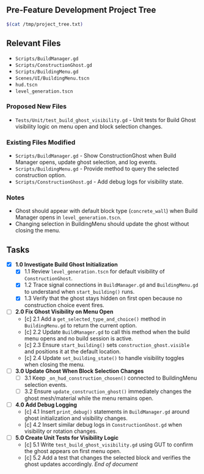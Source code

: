 ## Pre-Feature Development Project Tree
```bash
$(cat /tmp/project_tree.txt)
```

## Relevant Files
- `Scripts/BuildManager.gd`
- `Scripts/ConstructionGhost.gd`
- `Scripts/BuildingMenu.gd`
- `Scenes/UI/BuildingMenu.tscn`
- `hud.tscn`
- `level_generation.tscn`

### Proposed New Files
- `Tests/Unit/test_build_ghost_visibility.gd` - Unit tests for Build Ghost visibility logic on menu open and block selection changes.

### Existing Files Modified
- `Scripts/BuildManager.gd` - Show ConstructionGhost when Build Manager opens, update ghost selection, and log events.
- `Scripts/BuildingMenu.gd` - Provide method to query the selected construction option.
- `Scripts/ConstructionGhost.gd` - Add debug logs for visibility state.

### Notes
- Ghost should appear with default block type (`concrete_wall`) when Build Manager opens in `level_generation.tscn`.
- Changing selection in BuildingMenu should update the ghost without closing the menu.

## Tasks
- [x] **1.0 Investigate Build Ghost Initialization**
  - [x] 1.1 Review `level_generation.tscn` for default visibility of `ConstructionGhost`.
  - [x] 1.2 Trace signal connections in `BuildManager.gd` and `BuildingMenu.gd` to understand when `start_building()` runs.
  - [x] 1.3 Verify that the ghost stays hidden on first open because no construction choice event fires.
- [ ] **2.0 Fix Ghost Visibility on Menu Open**
  - [c] 2.1 Add a `get_selected_type_and_choice()` method in `BuildingMenu.gd` to return the current option.
  - [c] 2.2 Update `BuildManager.gd` to call this method when the build menu opens and no build session is active.
  - [c] 2.3 Ensure `start_building()` sets `construction_ghost.visible` and positions it at the default location.
  - [c] 2.4 Update `set_building_state()` to handle visibility toggles when closing the menu.
- [ ] **3.0 Update Ghost When Block Selection Changes**
  - [ ] 3.1 Keep `_on_hud_construction_chosen()` connected to BuildingMenu selection events.
  - [ ] 3.2 Ensure `update_construction_ghost()` immediately changes the ghost mesh/material while the menu remains open.
- [ ] **4.0 Add Debug Logging**
  - [c] 4.1 Insert `print_debug()` statements in `BuildManager.gd` around ghost initialization and visibility changes.
  - [c] 4.2 Insert similar debug logs in `ConstructionGhost.gd` when visibility or rotation changes.
- [ ] **5.0 Create Unit Tests for Visibility Logic**
  - [c] 5.1 Write `test_build_ghost_visibility.gd` using GUT to confirm the ghost appears on first menu open.
  - [c] 5.2 Add a test that changes the selected block and verifies the ghost updates accordingly.
*End of document*
